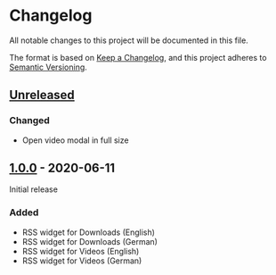 # Changelog
All notable changes to this project will be documented in this file.

The format is based on [Keep a Changelog](https://keepachangelog.com/en/1.0.0/),
and this project adheres to [Semantic Versioning](https://semver.org/spec/v2.0.0.html).

## [Unreleased]

### Changed

- Open video modal in full size

## [1.0.0] - 2020-06-11

Initial release

### Added
- RSS widget for Downloads (English)
- RSS widget for Downloads (German)
- RSS widget for Videos (English)
- RSS widget for Videos (German)


[Unreleased]: https://github.com/brotkrueml/typo3-jobrouter-rss-widgets/compare/v1.0.0...HEAD
[1.0.0]: https://github.com/brotkrueml/typo3-jobrouter-rss-widgets/releases/tag/v1.0.0
